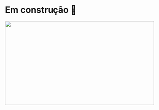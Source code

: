 # Em construção :construction:

<img src="https://media1.giphy.com/media/26ybvJNaZZKpPONEc/giphy.gif" width="480" height="270" />